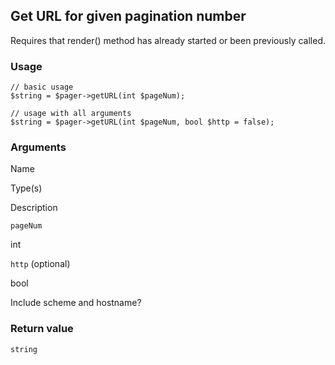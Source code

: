 Get URL for given pagination number
-----------------------------------

Requires that render() method has already started or been previously called.

### Usage

    // basic usage
    $string = $pager->getURL(int $pageNum);
    
    // usage with all arguments
    $string = $pager->getURL(int $pageNum, bool $http = false);

### Arguments

Name

Type(s)

Description

`pageNum`

int

`http` (optional)

bool

Include scheme and hostname?

### Return value

`string`

